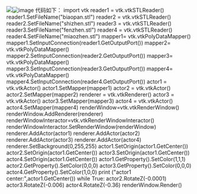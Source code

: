 ![](shizhong.png)![image](https://user-images.githubusercontent.com/82360005/118774425-6866e880-b8b8-11eb-8b74-37eb55987eb6.png)
代码如下：
import vtk
reader1 = vtk.vtkSTLReader()
reader1.SetFileName("biaopan.stl")
reader2 = vtk.vtkSTLReader()
reader2.SetFileName("shizhen.stl")
reader3 = vtk.vtkSTLReader()
reader3.SetFileName("fenzhen.stl")
reader4 = vtk.vtkSTLReader()
reader4.SetFileName("miaozhen.stl")
mapper1= vtk.vtkPolyDataMapper()
mapper1.SetInputConnection(reader1.GetOutputPort())
mapper2= vtk.vtkPolyDataMapper()
mapper2.SetInputConnection(reader2.GetOutputPort())
mapper3= vtk.vtkPolyDataMapper()
mapper3.SetInputConnection(reader3.GetOutputPort())
mapper4= vtk.vtkPolyDataMapper()
mapper4.SetInputConnection(reader4.GetOutputPort()) 
actor1 = vtk.vtkActor()
actor1.SetMapper(mapper1)
actor2 = vtk.vtkActor()
actor2.SetMapper(mapper2)
renderer = vtk.vtkRenderer()
actor3 = vtk.vtkActor()
actor3.SetMapper(mapper3)
actor4 = vtk.vtkActor()
actor4.SetMapper(mapper4)
renderWindow=vtk.vtkRenderWindow()
renderWindow.AddRenderer(renderer)
renderWindowInteractor=vtk.vtkRenderWindowInteractor() 
renderWindowInteractor.SetRenderWindow(renderWindow)
renderer.AddActor(actor1)
renderer.AddActor(actor2)
renderer.AddActor(actor3)
renderer.AddActor(actor4)
renderer.SetBackground(0,255,255)
actor1.SetOrigin(actor1.GetCenter())
actor2.SetOrigin(actor1.GetCenter())
actor3.SetOrigin(actor1.GetCenter())
actor4.SetOrigin(actor1.GetCenter())
actor1.GetProperty().SetColor(1,1,1)
actor2.GetProperty().SetColor(0,0,0)
actor3.GetProperty().SetColor(0,0,0)
actor4.GetProperty().SetColor(1,0,0)
print ("actor1 center:",actor1.GetCenter())
while True:
    actor2.RotateZ(-0.0001)
    actor3.RotateZ(-0.006)
    actor4.RotateZ(-0.36)
    renderWindow.Render()
